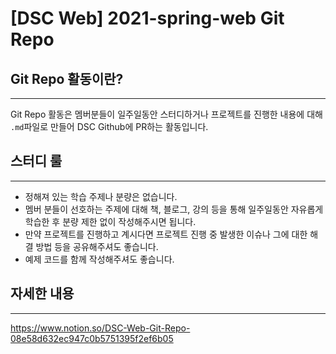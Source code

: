 # [DSC Web] 2021-spring-web Git Repo

## Git Repo 활동이란?
---
Git Repo 활동은 멤버분들이 일주일동안 스터디하거나 프로젝트를 진행한 내용에 대해 `.md`파일로 만들어 DSC Github에 PR하는 활동입니다. 


## 스터디 룰
---
- 정해져 있는 학습 주제나 분량은 없습니다. 
- 멤버 분들이 선호하는 주제에 대해 책, 블로그, 강의 등을 통해 일주일동안 자유롭게 학습한 후 분량 제한 없이 작성해주시면 됩니다.
- 만약 프로젝트를 진행하고 계시다면 프로젝트 진행 중 발생한 이슈나 그에 대한 해결 방법 등을 공유해주셔도 좋습니다.
- 예제 코드를 함께 작성해주셔도 좋습니다.


## 자세한 내용
---
https://www.notion.so/DSC-Web-Git-Repo-08e58d632ec947c0b5751395f2ef6b05